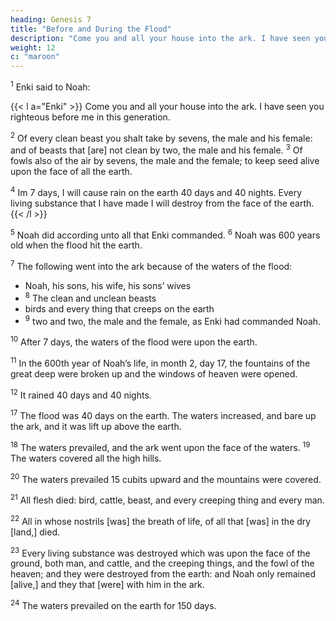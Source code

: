 ```yaml
---
heading: Genesis 7
title: "Before and During the Flood"
description: "Come you and all your house into the ark. I have seen you righteous before me in this generation"
weight: 12
c: "maroon"
---
```



<sup>1</sup> Enki said to Noah:

{{< l a="Enki" >}}
Come you and all your house into the ark. I have seen you righteous before me in this generation. 

<sup>2</sup> Of every clean beast you shalt take by sevens, the male and his female: and of beasts that [are] not clean by two, the male and his female. <sup>3</sup> Of fowls also of the air by sevens, the male and the female; to keep seed alive upon the face of all the earth.

<sup>4</sup> Im 7 days, I will cause rain on the earth 40 days and 40 nights. Every living substance that I have made I will destroy from the face of the earth. 
{{< /l >}}

<sup>5</sup> Noah did according unto all that Enki commanded. <sup>6</sup> Noah was 600 years old when the flood hit the earth.

<sup>7</sup> The following went into the ark because of the waters of the flood:
- Noah, his sons, his wife, his sons’ wives
- <sup>8</sup> The clean and unclean beasts
- birds and every thing that creeps on the earth
- <sup>9</sup> two and two, the male and the female, as Enki had commanded Noah. 

<sup>10</sup> After 7 days, the waters of the flood were upon the earth.

<sup>11</sup> In the 600th year of Noah’s life, in month 2, day 17, the fountains of the great deep were broken up and the windows of heaven were opened. 

<sup>12</sup> It rained 40 days and 40 nights.

<!--  {7:13} In the
selfsame day entered Noah, and Shem, and Ham, and Japheth, the sons of Noah, and Noah’s wife, and the 3 wives of his sons with them, into the ark; 

{7:14} They, and every beast after his kind, and all the cattle after their kind,
and every creeping thing that creepeth upon the earth after
his kind, and every fowl after his kind, every bird of every
sort. {7:15} And they went in unto Noah into the ark, two
and two of all flesh, wherein [is] the breath of life. {7:16}
And they that went in, went in male and female of all flesh,
as God had commanded him: and Enki shut him in. -->

<sup>17</sup> The flood was 40 days on the earth. The waters increased, and bare up the ark, and it was lift up above the earth. 

<!-- And  and were increased greatly upon the earth; and -->
<sup>18</sup> The waters prevailed, and the ark went upon the face of the waters. <sup>19</sup> The waters covered all the high hills. 

<sup>20</sup> The waters prevailed  15 cubits upward and the mountains were covered.

<!-- {7:19} And the waters prevailed exceedingly upon the earth; and all the high hills, that
[were] under the whole heaven, were covered. -->

<sup>21</sup> All flesh died: bird, cattle, beast, and every creeping thing and every man.

<sup>22</sup> All in whose nostrils [was] the breath of life, of all that [was] in the dry [land,] died. 

<sup>23</sup> Every living substance was destroyed which was upon the face of the ground, both man, and cattle, and the creeping things, and the fowl of the heaven; and they were destroyed from the earth: and Noah only remained [alive,] and they that [were] with him in the ark.

<sup>24</sup> The waters prevailed on the earth for 150 days.
